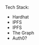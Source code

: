 Tech Stack:
- Hardhat
- IPFS
- IPFS
- The Graph
- Auth0?

<!-- Need utils -->
<!-- Need documentation update -->